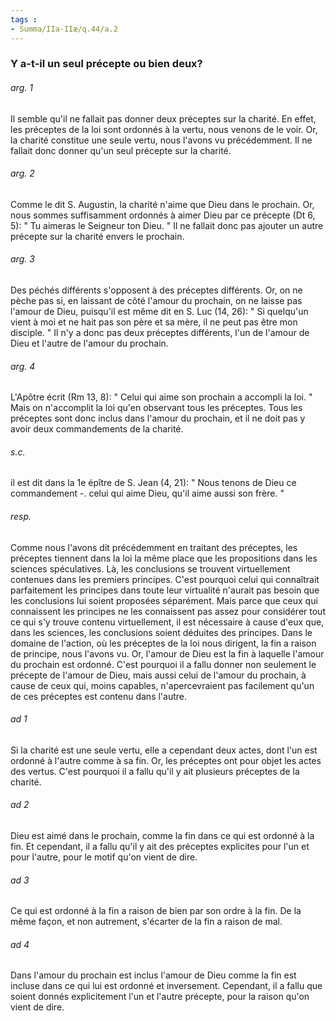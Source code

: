 ```yaml
---
tags : 
- Summa/IIa-IIæ/q.44/a.2
---
```


### Y a-t-il un seul précepte ou bien deux?

###### arg. 1
Il semble qu'il ne fallait pas donner deux préceptes sur la charité. En effet, les préceptes de la loi sont ordonnés à la vertu, nous venons de le voir. Or, la charité constitue une seule vertu, nous l'avons vu précédemment. Il ne fallait donc donner qu'un seul précepte sur la charité. 

###### arg. 2
Comme le dit S. Augustin, la charité n'aime que Dieu dans le prochain. Or, nous sommes suffisamment ordonnés à aimer Dieu par ce précepte (Dt 6, 5): " Tu aimeras le Seigneur ton Dieu. " Il ne fallait donc pas ajouter un autre précepte sur la charité envers le prochain. 

###### arg. 3
Des péchés différents s'opposent à des préceptes différents. Or, on ne pèche pas si, en laissant de côté l'amour du prochain, on ne laisse pas l'amour de Dieu, puisqu'il est même dit en S. Luc (14, 26): " Si quelqu'un vient à moi et ne hait pas son père et sa mère, il ne peut pas être mon disciple. " Il n'y a donc pas deux préceptes différents, l'un de l'amour de Dieu et l'autre de l'amour du prochain. 

###### arg. 4
L'Apôtre écrit (Rm 13, 8): " Celui qui aime son prochain a accompli la loi. " Mais on n'accomplit la loi qu'en observant tous les préceptes. Tous les préceptes sont donc inclus dans l'amour du prochain, et il ne doit pas y avoir deux commandements de la charité. 

###### s.c.
il est dit dans la 1e épître de S. Jean (4, 21): " Nous tenons de Dieu ce commandement -. celui qui aime Dieu, qu'il aime aussi son frère. " 

###### resp.
Comme nous l'avons dit précédemment en traitant des préceptes, les préceptes tiennent dans la loi la même place que les propositions dans les sciences spéculatives. Là, les conclusions se trouvent virtuellement contenues dans les premiers principes. C'est pourquoi celui qui connaîtrait parfaitement les principes dans toute leur virtualité n'aurait pas besoin que les conclusions lui soient proposées séparément. Mais parce que ceux qui connaissent les principes ne les connaissent pas assez pour considérer tout ce qui s'y trouve contenu virtuellement, il est nécessaire à cause d'eux que, dans les sciences, les conclusions soient déduites des principes. Dans le domaine de l'action, où les préceptes de la loi nous dirigent, la fin a raison de principe, nous l'avons vu. Or, l'amour de Dieu est la fin à laquelle l'amour du prochain est ordonné. C'est pourquoi il a fallu donner non seulement le précepte de l'amour de Dieu, mais aussi celui de l'amour du prochain, à cause de ceux qui, moins capables, n'apercevraient pas facilement qu'un de ces préceptes est contenu dans l'autre. 

###### ad 1
Si la charité est une seule vertu, elle a cependant deux actes, dont l'un est ordonné à l'autre comme à sa fin. Or, les préceptes ont pour objet les actes des vertus. C'est pourquoi il a fallu qu'il y ait plusieurs préceptes de la charité. 

###### ad 2
Dieu est aimé dans le prochain, comme la fin dans ce qui est ordonné à la fin. Et cependant, il a fallu qu'il y ait des préceptes explicites pour l'un et pour l'autre, pour le motif qu'on vient de dire. 

###### ad 3
Ce qui est ordonné à la fin a raison de bien par son ordre à la fin. De la même façon, et non autrement, s'écarter de la fin a raison de mal. 

###### ad 4
Dans l'amour du prochain est inclus l'amour de Dieu comme la fin est incluse dans ce qui lui est ordonné et inversement. Cependant, il a fallu que soient donnés explicitement l'un et l'autre précepte, pour la raison qu'on vient de dire. 

